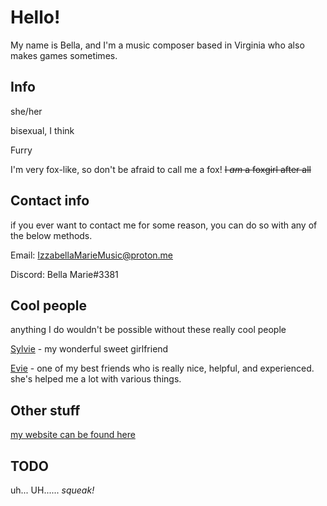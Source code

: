 # Hello! 

My name is Bella, and I'm a music composer based in Virginia who also makes games sometimes.

## Info
she/her

bisexual, I think

Furry

I'm very fox-like, so don't be afraid to call me a fox! ~~I *am* a foxgirl after all~~

## Contact info
if you ever want to contact me for some reason, you can do so with any of the below methods. 

Email: IzzabellaMarieMusic@proton.me

Discord: Bella Marie#3381

## Cool people

anything I do wouldn't be possible without these really cool people

[Sylvie](https://github.com/zlago) - my wonderful sweet girlfriend

[Evie](https://github.com/eievui5) - one of my best friends who is really nice, helpful, and experienced. she's helped me a lot with various things.

## Other stuff
[my website can be found here](https://apianbelledev.github.io/)
## TODO

uh... UH...... *squeak!*
